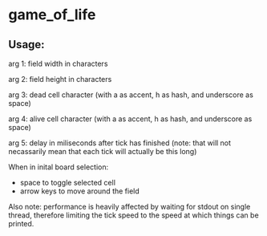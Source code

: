 # game_of_life

## Usage:
arg 1: field width in characters

arg 2: field height in characters

arg 3: dead cell character (with a as accent, h as hash, and underscore as space)

arg 4: alive cell character (with a as accent, h as hash, and underscore as space)

arg 5: delay in miliseconds after tick has finished (note: that will not necassarily mean that each tick will actually be this long)


When in inital board selection:
- space to toggle selected cell
- arrow keys to move around the field

Also note: performance is heavily affected by waiting for stdout on single thread, therefore limiting the tick speed to the speed at which things can be printed.
